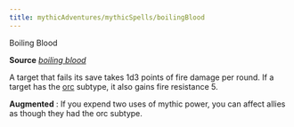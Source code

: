 ```yaml
---
title: mythicAdventures/mythicSpells/boilingBlood
---
```

Boiling Blood

**Source** [_boiling blood_](ultimateMagic/spells/boilingBlood.md#_boiling-blood)

A target that fails its save takes 1d3 points of fire damage per round. If a target has the [orc](monsters/creatureTypes.md#_orc-subtype) subtype, it also gains fire resistance 5.

**Augmented** : If you expend two uses of mythic power, you can affect allies as though they had the orc subtype.

